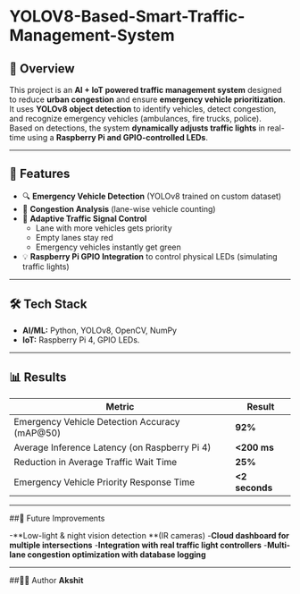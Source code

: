 # YOLOV8-Based-Smart-Traffic-Management-System  

## 📌 Overview  
This project is an **AI + IoT powered traffic management system** designed to reduce **urban congestion** and ensure **emergency vehicle prioritization**.  
It uses **YOLOv8 object detection** to identify vehicles, detect congestion, and recognize emergency vehicles (ambulances, fire trucks, police).  
Based on detections, the system **dynamically adjusts traffic lights** in real-time using a **Raspberry Pi and GPIO-controlled LEDs**.  

---

## 🎯 Features  
- 🔍 **Emergency Vehicle Detection** (YOLOv8 trained on custom dataset)  
- 🚗 **Congestion Analysis** (lane-wise vehicle counting)  
- 🚦 **Adaptive Traffic Signal Control**  
  - Lane with more vehicles gets priority  
  - Empty lanes stay red  
  - Emergency vehicles instantly get green  
- 💡 **Raspberry Pi GPIO Integration** to control physical LEDs (simulating traffic lights)   

---

## 🛠️ Tech Stack  
- **AI/ML:** Python, YOLOv8, OpenCV, NumPy  
- **IoT:** Raspberry Pi 4, GPIO LEDs. 

---

## 📊 Results  

| Metric                                    | Result   |
|-------------------------------------------|----------|
| Emergency Vehicle Detection Accuracy (mAP@50) | **92%** |
| Average Inference Latency (on Raspberry Pi 4) | **<200 ms** |
| Reduction in Average Traffic Wait Time        | **25%** |
| Emergency Vehicle Priority Response Time      | **<2 seconds** |


---

##🔮 Future Improvements

-**Low-light & night vision detection **(IR cameras)
-**Cloud dashboard for multiple intersections**
-**Integration with real traffic light controllers**
-**Multi-lane congestion optimization with database logging**

---

##👨‍💻 Author
**Akshit**

